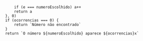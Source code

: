 ```let ocorrencias = arrayDeNumeros.reduce((a, e) => {
        if (e === numeroEscolhido) a++
        return a
    }, 0)
    if (ocorrencias === 0) {
        return `Número não encontrado`
    }
    return `O número ${numeroEscolhido} aparece ${ocorrencias}x`
